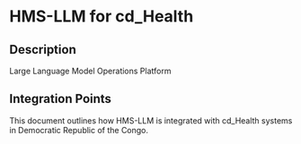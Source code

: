 # HMS-LLM for cd_Health

## Description

Large Language Model Operations Platform

## Integration Points

This document outlines how HMS-LLM is integrated with cd_Health systems in Democratic Republic of the Congo.
